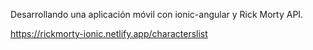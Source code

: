 Desarrollando una aplicación móvil con ionic-angular y Rick Morty API. 

https://rickmorty-ionic.netlify.app/characterslist

